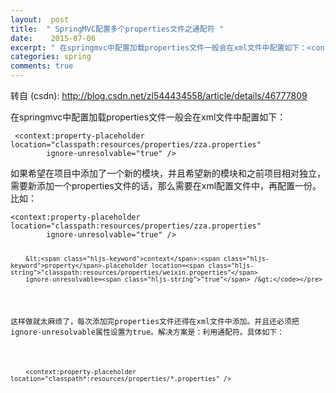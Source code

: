 ```yaml
---
layout:  post
title:  " SpringMVC配置多个properties文件之通配符 "
date:    2015-07-06
excerpt: " 在springmvc中配置加载properties文件一般会在xml文件中配置如下：<context:property-placeholderlocation=classpath:resources/properties/zza.propertiesignore-unresolvable=true/>如果希望在项目中添加了一个新的模块，并且希望新的模块和之前项目相对独立，需要新添加一个properties文件的话，那么需要在x... "
categories: spring 
comments: true
---
```

转自 (csdn): http://blog.csdn.net/zl544434558/article/details/46777809
<div class="markdown_views">
 <p>在springmvc中配置加载properties文件一般会在xml文件中配置如下：</p> 
 <pre class="prettyprint"><code class=" hljs vhdl"> &lt;<span class="hljs-keyword">context</span>:<span class="hljs-keyword">property</span>-placeholder location=<span class="hljs-string">"classpath:resources/properties/zza.properties"</span> 
        ignore-unresolvable=<span class="hljs-string">"true"</span> /&gt; </code></pre> 
 <p>如果希望在项目中添加了一个新的模块，并且希望新的模块和之前项目相对独立，需要新添加一个properties文件的话，那么需要在xml配置文件中，再配置一份。比如：</p> 
 <pre class="prettyprint"><code class=" hljs vhdl">&lt;<span class="hljs-keyword">context</span>:<span class="hljs-keyword">property</span>-placeholder location=<span class="hljs-string">"classpath:resources/properties/zza.properties"</span> 
        ignore-unresolvable=<span class="hljs-string">"true"</span> /&gt; 

        &lt;<span class="hljs-keyword">context</span>:<span class="hljs-keyword">property</span>-placeholder location=<span class="hljs-string">"classpath:resources/properties/weixin.properties"</span> 
        ignore-unresolvable=<span class="hljs-string">"true"</span> /&gt;</code></pre> 
 <p>这样做就太麻烦了，每次添加完properties文件还得在xml文件中添加。并且还必须把ignore-unresolvable属性设置为true。解决方案是：利用通配符。具体如下：</p> 
 <pre class="prettyprint"><code class=" hljs vhdl">    &lt;<span class="hljs-keyword">context</span>:<span class="hljs-keyword">property</span>-placeholder   location=<span class="hljs-string">"classpath*:resources/properties/*.properties"</span> /&gt;
</code></pre>
</div>